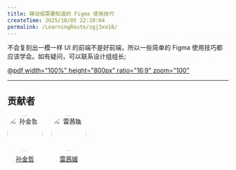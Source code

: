 ```yaml
---
title: 移动组需要知道的 Figma 使用技巧
createTime: 2025/10/05 22:10:04
permalink: /LearningRoute/zgj3xo18/
---
```

不会复刻出一模一样 UI 的前端不是好前端，所以一些简单的 Figma 使用技巧都应该学会。如有疑问，可以联系设计组组长;

@[pdf  width="100%" height="800px" ratio="16:9" zoom="100"](/mobile/移动组需要知道的Figma使用技巧.pdf)

---
## 贡献者

<div class="contributors-list" style="display: flex; gap: 20px; flex-wrap: wrap; margin-top: 20px;">
  <!-- 贡献者 1 -->    
  <div style="text-align: center;">
    <img src="https://avatars.githubusercontent.com/u/79366817?v=4" alt="孙金哲" style="width: 80px; border-radius: 50%;" />
    <p style="margin-top: 8px;"><a href="https://github.com/muxia23" target="_blank">孙金哲</a></p>
  </div>
    <!-- 贡献者 2 -->    
  <div style="text-align: center;">
    <img src="https://avatars.githubusercontent.com/u/150106837?v=4" alt="雷茜媛" style="width: 80px; border-radius: 50%;" />
    <p style="margin-top: 8px;"><a href="https://github.com/Rebeccaxy" target="_blank">雷茜媛</a></p>
  </div>

</div>